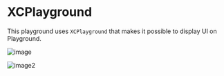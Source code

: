 # XCPlayground

This playground uses `XCPlayground` that makes it possible to display UI on Playground.

![image](https://s3-ap-northeast-1.amazonaws.com/ngo275.asset/Pic/XCPlayground.png)

![image2](https://s3-ap-northeast-1.amazonaws.com/ngo275.asset/Pic/XCPlaugroundEditing.png)
